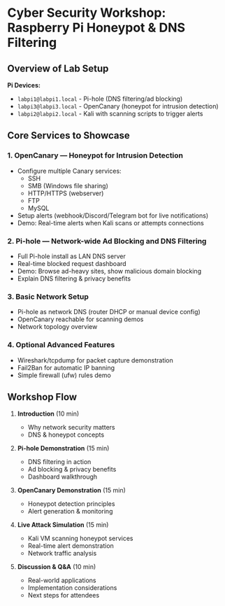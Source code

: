 # Cyber Security Workshop: Raspberry Pi Honeypot & DNS Filtering

## Overview of Lab Setup

**Pi Devices:**
- `labpi1@labpi1.local` - Pi-hole (DNS filtering/ad blocking)
- `labpi3@labpi3.local` - OpenCanary (honeypot for intrusion detection)
- `labpi2@labpi2.local` - Kali with scanning scripts to trigger alerts

## Core Services to Showcase

### 1. OpenCanary — Honeypot for Intrusion Detection
- Configure multiple Canary services:
  - SSH
  - SMB (Windows file sharing)
  - HTTP/HTTPS (webserver)
  - FTP
  - MySQL
- Setup alerts (webhook/Discord/Telegram bot for live notifications)
- Demo: Real-time alerts when Kali scans or attempts connections

### 2. Pi-hole — Network-wide Ad Blocking and DNS Filtering
- Full Pi-hole install as LAN DNS server
- Real-time blocked request dashboard
- Demo: Browse ad-heavy sites, show malicious domain blocking
- Explain DNS filtering & privacy benefits

### 3. Basic Network Setup
- Pi-hole as network DNS (router DHCP or manual device config)
- OpenCanary reachable for scanning demos
- Network topology overview

### 4. Optional Advanced Features
- Wireshark/tcpdump for packet capture demonstration
- Fail2Ban for automatic IP banning
- Simple firewall (ufw) rules demo

## Workshop Flow

1. **Introduction** (10 min)
   - Why network security matters
   - DNS & honeypot concepts

2. **Pi-hole Demonstration** (15 min)
   - DNS filtering in action
   - Ad blocking & privacy benefits
   - Dashboard walkthrough

3. **OpenCanary Demonstration** (15 min)
   - Honeypot detection principles
   - Alert generation & monitoring

4. **Live Attack Simulation** (15 min)
   - Kali VM scanning honeypot services
   - Real-time alert demonstration
   - Network traffic analysis

5. **Discussion & Q&A** (10 min)
   - Real-world applications
   - Implementation considerations
   - Next steps for attendees